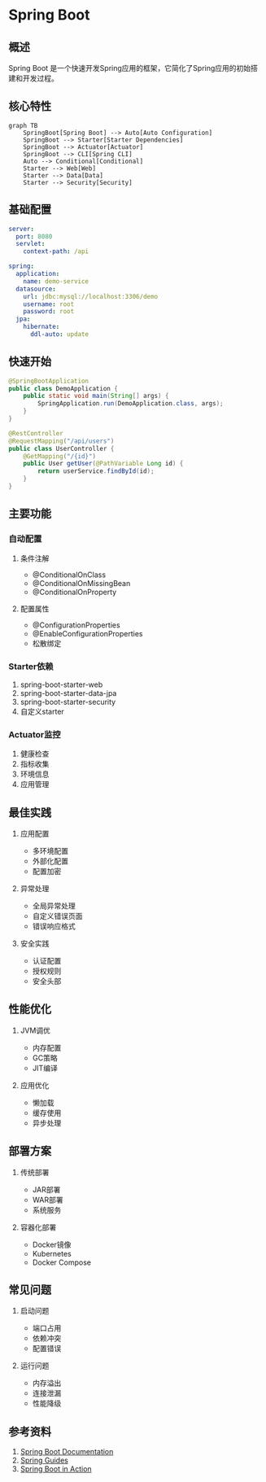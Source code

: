# Spring Boot

## 概述
Spring Boot 是一个快速开发Spring应用的框架，它简化了Spring应用的初始搭建和开发过程。

## 核心特性
```mermaid
graph TB
    SpringBoot[Spring Boot] --> Auto[Auto Configuration]
    SpringBoot --> Starter[Starter Dependencies]
    SpringBoot --> Actuator[Actuator]
    SpringBoot --> CLI[Spring CLI]
    Auto --> Conditional[Conditional]
    Starter --> Web[Web]
    Starter --> Data[Data]
    Starter --> Security[Security]
```

## 基础配置
```yaml
server:
  port: 8080
  servlet:
    context-path: /api

spring:
  application:
    name: demo-service
  datasource:
    url: jdbc:mysql://localhost:3306/demo
    username: root
    password: root
  jpa:
    hibernate:
      ddl-auto: update
```

## 快速开始
```java
@SpringBootApplication
public class DemoApplication {
    public static void main(String[] args) {
        SpringApplication.run(DemoApplication.class, args);
    }
}

@RestController
@RequestMapping("/api/users")
public class UserController {
    @GetMapping("/{id}")
    public User getUser(@PathVariable Long id) {
        return userService.findById(id);
    }
}
```

## 主要功能

### 自动配置
1. 条件注解
   - @ConditionalOnClass
   - @ConditionalOnMissingBean
   - @ConditionalOnProperty

2. 配置属性
   - @ConfigurationProperties
   - @EnableConfigurationProperties
   - 松散绑定

### Starter依赖
1. spring-boot-starter-web
2. spring-boot-starter-data-jpa
3. spring-boot-starter-security
4. 自定义starter

### Actuator监控
1. 健康检查
2. 指标收集
3. 环境信息
4. 应用管理

## 最佳实践
1. 应用配置
   - 多环境配置
   - 外部化配置
   - 配置加密

2. 异常处理
   - 全局异常处理
   - 自定义错误页面
   - 错误响应格式

3. 安全实践
   - 认证配置
   - 授权规则
   - 安全头部

## 性能优化
1. JVM调优
   - 内存配置
   - GC策略
   - JIT编译

2. 应用优化
   - 懒加载
   - 缓存使用
   - 异步处理

## 部署方案
1. 传统部署
   - JAR部署
   - WAR部署
   - 系统服务

2. 容器化部署
   - Docker镜像
   - Kubernetes
   - Docker Compose

## 常见问题
1. 启动问题
   - 端口占用
   - 依赖冲突
   - 配置错误

2. 运行问题
   - 内存溢出
   - 连接泄漏
   - 性能降级

## 参考资料
1. [Spring Boot Documentation](https://docs.spring.io/spring-boot/docs/current/reference/html/)
2. [Spring Guides](https://spring.io/guides)
3. [Spring Boot in Action](https://www.manning.com/books/spring-boot-in-action)
